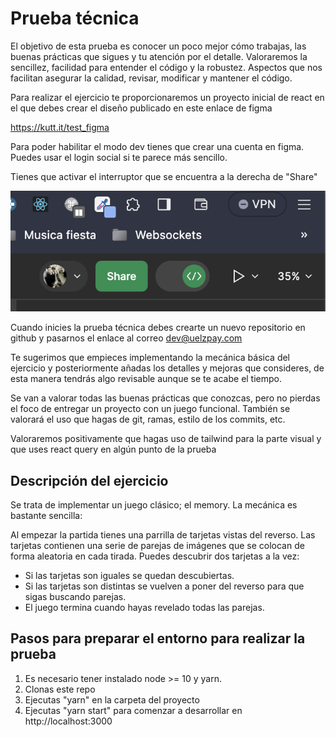 # Prueba técnica

El objetivo de esta prueba es conocer un poco mejor cómo trabajas, las buenas prácticas que sigues y tu atención por el
detalle. Valoraremos la sencillez, facilidad para entender el código y la robustez.
Aspectos que nos facilitan asegurar la calidad, revisar, modificar y mantener el código.

Para realizar el ejercicio te proporcionaremos un proyecto inicial de react en el que debes crear el diseño publicado en
este enlace de figma

https://kutt.it/test_figma

Para poder habilitar el modo dev tienes que crear una cuenta en figma. Puedes usar el login social si te parece más sencillo.

Tienes que activar el interruptor que se encuentra a la derecha de "Share"

![modo-dev.png](modo-dev.png)

Cuando inicies la prueba técnica debes crearte un nuevo repositorio en github y pasarnos el enlace
al correo <a href="mailto:dev@uelzpay.com">dev@uelzpay.com</a>

Te sugerimos que empieces implementando la mecánica básica del ejercicio y posteriormente añadas los detalles y mejoras
que consideres, de esta manera tendrás algo revisable aunque se te acabe el tiempo.

Se van a valorar todas las buenas prácticas que conozcas, pero no pierdas el foco de entregar un proyecto con un juego
funcional. También se valorará el uso que hagas de git, ramas, estilo de los commits, etc.

Valoraremos positivamente que hagas uso de tailwind para la parte visual y que uses react query en algún punto de la prueba

## Descripción del ejercicio

Se trata de implementar un juego clásico; el memory. La mecánica es bastante sencilla:

Al empezar la partida tienes una parrilla de tarjetas vistas del reverso. Las tarjetas contienen una serie de parejas de
imágenes que se colocan de forma aleatoria en cada tirada. Puedes descubrir dos tarjetas a la vez:

* Si las tarjetas son iguales se quedan descubiertas.
* Si las tarjetas son distintas se vuelven a poner del reverso para
  que sigas buscando parejas.
* El juego termina cuando hayas revelado todas las parejas.

## Pasos para preparar el entorno para realizar la prueba

1) Es necesario tener instalado node >= 10 y yarn.
2) Clonas este repo
3) Ejecutas "yarn" en la carpeta del proyecto
4) Ejecutas "yarn start" para comenzar a desarrollar en http://localhost:3000